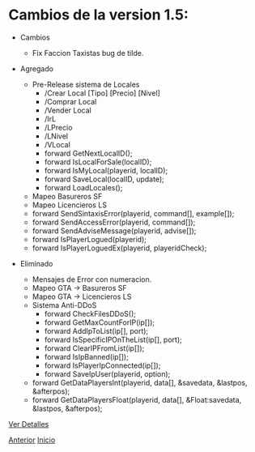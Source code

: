 # Cambios de la version 1.5:

- Cambios
  - Fix Faccion Taxistas bug de tilde.

- Agregado
  - Pre-Release sistema de Locales
    - /Crear Local [Tipo] [Precio] [Nivel]
    - /Comprar Local
    - /Vender Local
    - /IrL
    - /LPrecio
    - /LNivel
    - /VLocal
    - forward GetNextLocalID();
    - forward IsLocalForSale(localID);
    - forward IsMyLocal(playerid, localID);
    - forward SaveLocal(localID, update);
    - forward LoadLocales();
  - Mapeo Basureros SF
  - Mapeo Licencieros LS
  - forward SendSintaxisError(playerid, command[], example[]);
  - forward SendAccessError(playerid, command[]);
  - forward SendAdviseMessage(playerid, advise[]);
  - forward IsPlayerLogued(playerid);
  - forward IsPlayerLoguedEx(playerid, playeridCheck);

- Eliminado
  - Mensajes de Error con numeracion.
  - Mapeo GTA -> Basureros SF
  - Mapeo GTA -> Licencieros LS
  - Sistema Anti-DDoS
    - forward CheckFilesDDoS();
    - forward GetMaxCountForIP(ip[]);
    - forward AddIpToList(ip[], port);
    - forward IsSpecificIPOnTheList(ip[], port);
    - forward ClearIPFromList(ip[]);
    - forward IsIpBanned(ip[]);
    - forward IsPlayerIpConnected(ip[]);
    - forward SaveIpUser(playerid, option);
  - forward GetDataPlayersInt(playerid, data[], &savedata, &lastpos, &afterpos);
  - forward GetDataPlayersFloat(playerid, data[], &Float:savedata, &lastpos, &afterpos);

[Ver Detalles](https://github.com/tucho0/UN-Player-Custom/commit/1b14fba88963e6053615936d5a2692ac1d996e7c)

[Anterior](https://github.com/tucho0/UN-Player-Custom/blob/main/Cambios/v1.md) [Inicio](https://github.com/tucho0/UN-Player-Custom)
